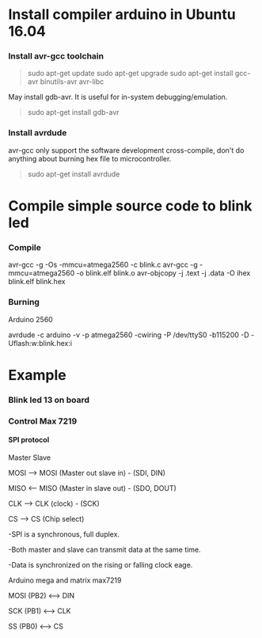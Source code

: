 # Install compiler arduino in Ubuntu 16.04

### Install avr-gcc toolchain

>sudo apt-get update
>sudo apt-get upgrade
>sudo apt-get install gcc-avr binutils-avr avr-libc

May install gdb-avr. It is useful for in-system debugging/emulation.

>sudo apt-get install gdb-avr

### Install avrdude

avr-gcc only support the software development cross-compile, don't do anything about burning hex file to microcontroller.

>sudo apt-get install avrdude

# Compile simple source code to blink led


### Compile
 
avr-gcc -g -Os -mmcu=atmega2560 -c blink.c 
avr-gcc -g -mmcu=atmega2560 -o blink.elf blink.o
avr-objcopy -j .text -j .data -O ihex blink.elf blink.hex

### Burning

Arduino 2560

avrdude -c arduino -v -p atmega2560 -cwiring -P /dev/ttyS0 -b115200 -D -Uflash:w:blink.hex:i


# Example

### Blink led 13 on board


### Control Max 7219

#### SPI protocol

Master          Slave

MOSI    -->    MOSI (Master out slave in) - (SDI, DIN)

MISO    <--    MISO (Master in slave out) - (SDO, DOUT)

CLK     -->    CLK (clock) - (SCK)

CS      -->    CS (Chip select)



-SPI is a synchronous, full duplex.

-Both master and slave can transmit data at the same time.

-Data is synchronized on the rising or falling clock eage.


Arduino mega and matrix max7219

MOSI (PB2)      <-->    DIN

SCK  (PB1)      <-->    CLK

SS  (PB0)       <-->    CS

##### 


